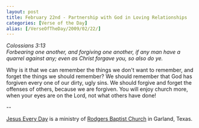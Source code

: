 ```yaml
---
layout: post
title: February 22nd - Partnership with God in Loving Relationships
categories: [Verse of the Day]
alias: [/VerseOfTheDay/2009/02/22/]
---
```


_Colossians 3:13  
Forbearing one another, and forgiving one another, if any man have a
quarrel against any; even as Christ forgave you, so also do ye._

Why is it that we can remember the things we don't want to
remember, and forget the things we should remember? We should
remember that God has forgiven every one of our dirty, ugly sins. We
should forgive and forget the offenses of others, because we are
forgiven. You will enjoy church more, when your eyes are on the Lord,
not what others have done!

 --

<a href=http://jesuseveryday.net>Jesus Every Day</a> is a ministry of <a href=http://rodgersbaptist.net>Rodgers Baptist Church</a> in Garland, Texas.
